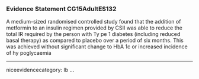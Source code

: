 ### Evidence Statement CG15AdultES132
A medium-sized randomised controlled study found that the addition of metformin to an insulin regimen provided by CSII was able to reduce the total IR required by the person with Ty pe 1 diabetes (including reduced basal therapy) as compared to placebo over a period of six months. This was achieved without significant change to HbA 1c or increased incidence of hy poglycaemia

---
niceevidencecategory: Ib
...


